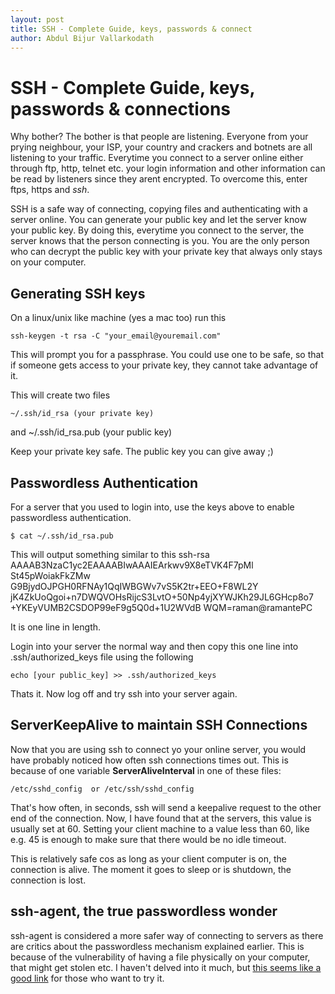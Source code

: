 ```yaml
---
layout: post
title: SSH - Complete Guide, keys, passwords & connect
author: Abdul Bijur Vallarkodath
---
```

# SSH - Complete Guide, keys, passwords & connections

Why bother? The bother is that people are listening. Everyone from your prying neighbour, your ISP, your country and crackers and botnets are all listening to your traffic. Everytime you connect to a server online either through ftp, http, telnet etc. your login information and other information can be read by listeners since they arent encrypted. To overcome this, enter ftps, https and *ssh*.

SSH is a safe way of connecting, copying files and authenticating with a server online. You can generate your public key and let the server know your public key. By doing this, everytime you connect to the server, the server knows that the person connecting is you. You are the only person who can decrypt the public key with your private key that always only stays on your computer. 

## Generating SSH keys

On a linux/unix like machine (yes a mac too) run this

	ssh-keygen -t rsa -C "your_email@youremail.com"

This will prompt you for a passphrase. You could use one to be safe, so that if someone gets access to your private key, they cannot take advantage of it.

This will create two files 

	~/.ssh/id_rsa (your private key) 
and 
	~/.ssh/id_rsa.pub (your public key)

Keep your private key safe. The public key you can give away ;)

## Passwordless Authentication

For a server that you used to login into, use the keys above to enable passwordless authentication.

	$ cat ~/.ssh/id_rsa.pub 

This will output something similar to this
	ssh-rsa AAAAB3NzaC1yc2EAAAABIwAAAIEArkwv9X8eTVK4F7pMl 
	St45pWoiakFkZMw G9BjydOJPGH0RFNAy1QqIWBGWv7vS5K2tr+EEO+F8WL2Y 	jK4ZkUoQgoi+n7DWQVOHsRijcS3LvtO+50Np4yjXYWJKh29JL6GHcp8o7
	+YKEyVUMB2CSDOP99eF9g5Q0d+1U2WVdB WQM=raman@ramantePC

It is one line in length. 

Login into your server the normal way and then copy this one line into .ssh/authorized_keys file using the following

	echo [your public_key] >> .ssh/authorized_keys

Thats it. Now log off and try ssh into your server again.

## ServerKeepAlive to maintain SSH Connections

Now that you are using ssh to connect yo your online server, you would have probably noticed how often ssh connections times out. This is because of one variable **ServerAliveInterval** in one of these files:

	/etc/sshd_config  or /etc/ssh/sshd_config

That's how often, in seconds, ssh will send a keepalive request to the other end of the connection. Now, I have found that at the servers, this value is usually set at 60. Setting your client machine to a value less than 60, like e.g. 45 is enough to make sure that there would be no idle timeout. 

This is relatively safe cos as long as your client computer is on, the connection is alive. The moment it goes to sleep or is shutdown, the connection is lost.

## ssh-agent, the true passwordless wonder

ssh-agent is considered a more safer way of connecting to servers as there are critics about the passwordless mechanism explained earlier. This is because of the vulnerability of having a file physically on your computer, that might get stolen etc. I haven't  delved into it much, but [this seems like a good link](http://mah.everybody.org/docs/ssh) for those who want to try it.
